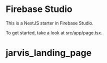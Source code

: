 # Firebase Studio

This is a NextJS starter in Firebase Studio.

To get started, take a look at src/app/page.tsx.
# jarvis_landing_page
